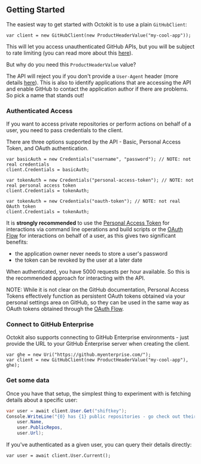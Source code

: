 ## Getting Started

The easiest way to get started with Octokit is to use a plain `GitHubClient`:

```
var client = new GitHubClient(new ProductHeaderValue("my-cool-app"));
```

This will let you access unauthenticated GitHub APIs, but you will be subject to rate limiting (you can read more about this [here](https://developer.github.com/v3/#rate-limiting)).

But why do you need this `ProductHeaderValue` value?

The API will reject you if you don't provide a `User-Agent` header (more details [here](https://developer.github.com/v3/#user-agent-required)). This is also to identify applications that are accessing the API and enable GitHub to contact the application author if there are problems. So pick a name that stands out!

### Authenticated Access

If you want to access private repositories or perform actions on behalf of a user, you need to pass credentials to the client.

There are three options supported by the API - Basic, Personal Access Token, and OAuth authentication.

```
var basicAuth = new Credentials("username", "password"); // NOTE: not real credentials
client.Credentials = basicAuth;
```

```
var tokenAuth = new Credentials("personal-access-token"); // NOTE: not real personal access token
client.Credentials = tokenAuth;
```

```
var tokenAuth = new Credentials("oauth-token"); // NOTE: not real OAuth token
client.Credentials = tokenAuth;
```

It is **strongly recommended** to use the [Personal Access Token](https://help.github.com/articles/creating-an-access-token-for-command-line-use/) for interactions via command line operations and build scripts or the [OAuth Flow](https://github.com/octokit/octokit.net/blob/master/docs/oauth-flow.md) for interactions on behalf of a user, as this gives two significant benefits:

 - the application owner never needs to store a user's password
 - the token can be revoked by the user at a later date

When authenticated, you have 5000 requests per hour available. So this is the recommended approach for interacting with the API.
 
NOTE: While it is not clear on the GitHub documentation, Personal Access Tokens effectively function as persistent OAuth tokens obtained via your personal settings area on GitHub, so they can be used in the same way as OAuth tokens obtained through the [OAuth Flow](https://github.com/octokit/octokit.net/blob/master/docs/oauth-flow.md).

### Connect to GitHub Enterprise

Octokit also supports connecting to GitHub Enterprise environments - just provide the URL to your GitHub Enterprise server when creating the client.

```
var ghe = new Uri("https://github.myenterprise.com/");
var client = new GitHubClient(new ProductHeaderValue("my-cool-app"), ghe);
```

### Get some data

Once you have that setup, the simplest thing to experiment with is fetching details about a specific user:

```csharp
var user = await client.User.Get("shiftkey");
Console.WriteLine("{0} has {1} public repositories - go check out their profile at {2}",
	user.Name,
	user.PublicRepos,
	user.Url);
```

If you've authenticated as a given user, you can query their details directly:

```
var user = await client.User.Current();
```
